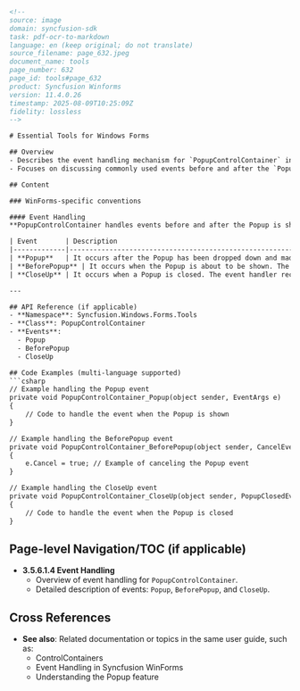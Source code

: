 ```html
<!-- 
source: image
domain: syncfusion-sdk
task: pdf-ocr-to-markdown
language: en (keep original; do not translate)
source_filename: page_632.jpeg
document_name: tools
page_number: 632
page_id: tools#page_632
product: Syncfusion Winforms
version: 11.4.0.26
timestamp: 2025-08-09T10:25:09Z
fidelity: lossless
-->

# Essential Tools for Windows Forms

## Overview
- Describes the event handling mechanism for `PopupControlContainer` in Windows Forms.
- Focuses on discussing commonly used events before and after the `Popup` is shown.

## Content

### WinForms-specific conventions

#### Event Handling
**PopupControlContainer handles events before and after the Popup is shown. The most commonly used events are discussed below.**

| Event       | Description                                                                                                                                                |
|-------------|------------------------------------------------------------------------------------------------------------------------------------------------------------|
| **Popup**   | It occurs after the Popup has been dropped down and made visible. The event handler receives an argument of type EventArgs. <br><br> This event can be handled to get focus on the PopupControlContainer. |
| **BeforePopup** | It occurs when the Popup is about to be shown. The event handler receives an argument of type CancelEventArgs. The event property associated with the CancelEventArgs is as follows. <br><br> **Cancel - Gets/Sets a value indicating whether the event should be canceled.** <br><br> This event can be handled to resize the PopupControlContainer. |
| **CloseUp** | It occurs when a Popup is closed. The event handler receives an argument of type PopupClosedEventArgs. The event property associated with the PopupClosedEventArgs is as follows. <br><br> **PopupCloseType - Returns the** |

---

## API Reference (if applicable)
- **Namespace**: Syncfusion.Windows.Forms.Tools
- **Class**: PopupControlContainer
- **Events**:
  - Popup
  - BeforePopup
  - CloseUp

## Code Examples (multi-language supported)
```csharp
// Example handling the Popup event
private void PopupControlContainer_Popup(object sender, EventArgs e)
{
    // Code to handle the event when the Popup is shown
}

// Example handling the BeforePopup event
private void PopupControlContainer_BeforePopup(object sender, CancelEventArgs e)
{
    e.Cancel = true; // Example of canceling the Popup event
}

// Example handling the CloseUp event
private void PopupControlContainer_CloseUp(object sender, PopupClosedEventArgs e)
{
    // Code to handle the event when the Popup is closed
}
```

## Page-level Navigation/TOC (if applicable)
- **3.5.6.1.4 Event Handling**
  - Overview of event handling for `PopupControlContainer`.
  - Detailed description of events: `Popup`, `BeforePopup`, and `CloseUp`.

## Cross References
- **See also**: Related documentation or topics in the same user guide, such as:
  - ControlContainers
  - Event Handling in Syncfusion WinForms
  - Understanding the Popup feature

<!-- tags: [PopupControlContainer, EventHandling, WinForms, Syncfusion, tools] keywords: [Popup, BeforePopup, CloseUp, EventArgs, CancelEventArgs, PopupClosedEventArgs] -->
```